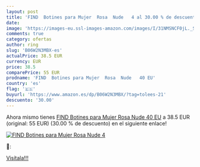 ```yaml
---
layout: post
title: 'FIND  Botines para Mujer  Rosa  Nude   4 al 30.00 % de descuento'
date: 
image: 'https://images-eu.ssl-images-amazon.com/images/I/31NMSNCF0jL._SL200_.jpg'
comments: true
category: ofertas
author: ring
slug: 'B06W2N3MBX-es'
actualPrice: 38.5 EUR
currency: EUR
price: 38.5
comparePrice: 55 EUR
prodname: 'FIND  Botines para Mujer  Rosa  Nude   40 EU'
country: 'es'
flag: '🇪🇸'
buyurl: 'https://www.amazon.es/dp/B06W2N3MBX/?tag=tolees-21'
descuento: '30.00'
---
```


Ahora mismo tienes [FIND  Botines para Mujer  Rosa  Nude   40 EU](https://www.amazon.es/dp/B06W2N3MBX/?tag=tolees-21) a 38.5 EUR (original: 55 EUR) (30.00 %  de descuento) en el siguiente enlace!

[![FIND  Botines para Mujer  Rosa  Nude   4](https://images-eu.ssl-images-amazon.com/images/I/31NMSNCF0jL._SL200_.jpg)](https://www.amazon.es/dp/B06W2N3MBX/?tag=tolees-21)

🔎:


[Visítala!!!](https://www.amazon.es/dp/B06W2N3MBX/?tag=tolees-21)
